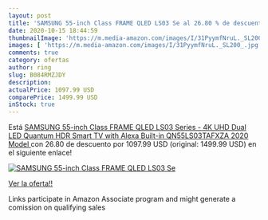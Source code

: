 ```yaml
---
layout: post
title: 'SAMSUNG 55-inch Class FRAME QLED LS03 Se al 26.80 % de descuento'
date: 2020-10-15 18:44:59
thumbnailImage: 'https://m.media-amazon.com/images/I/31PyymfNruL._SL200_.jpg'
images: [ 'https://m.media-amazon.com/images/I/31PyymfNruL._SL200_.jpg' ]
comments: true
category: ofertas
author: ring
slug: B084RMZJDY
description:
actualPrice: 1097.99 USD
comparePrice: 1499.99 USD
inStock: true
---
```


Está [SAMSUNG 55-inch Class FRAME QLED LS03 Series - 4K UHD Dual LED Quantum HDR Smart TV with Alexa Built-in  QN55LS03TAFXZA  2020 Model ](https://www.amazon.com/dp/B084RMZJDY/?tag=tolees-20) con 26.80 de descuento por 1097.99 USD (original: 1499.99 USD) en el siguiente enlace!

[![SAMSUNG 55-inch Class FRAME QLED LS03 Se](https://m.media-amazon.com/images/I/31PyymfNruL._SL200_.jpg)](https://www.amazon.com/dp/B084RMZJDY/?tag=tolees-20)

[Ver la oferta!!](https://www.amazon.com/dp/B084RMZJDY/?tag=tolees-20)

Links participate in Amazon Associate program and might generate a comission on qualifying sales


